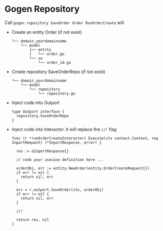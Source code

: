 # Gogen Repository

Call `gogen repository SaveOrder Order RunOrderCreate` will

* Create an entity Order (if not exist)
  ```
  └── domain_yourdomainname
      └── model
          ├── entity
          │   └── order.go
          └── vo
              └── order_id.go
  ```

* Create repository SaveOrderRepo (if not exist)
  ```
  └── domain_yourdomainname
      └── model
          └── repository
              └── repository.go
  ```

* Inject code into Outport
  ```
  type Outport interface {
    repository.SaveOrderRepo
  }
  ```
  
* Inject code into Interactor. It will replace the `//!` flag
  ```
  func (r *runOrderCreateInteractor) Execute(ctx context.Context, req InportRequest) (*InportResponse, error) {
  
    res := &InportResponse{}
    
    // code your usecase definition here ...
    
    orderObj, err := entity.NewOrder(entity.OrderCreateRequest{})
    if err != nil {
      return nil, err
    }
    
    err = r.outport.SaveOrder(ctx, orderObj)
    if err != nil {
      return nil, err
    }
    
    //!
    
    return res, nil
  }
  ```


  

